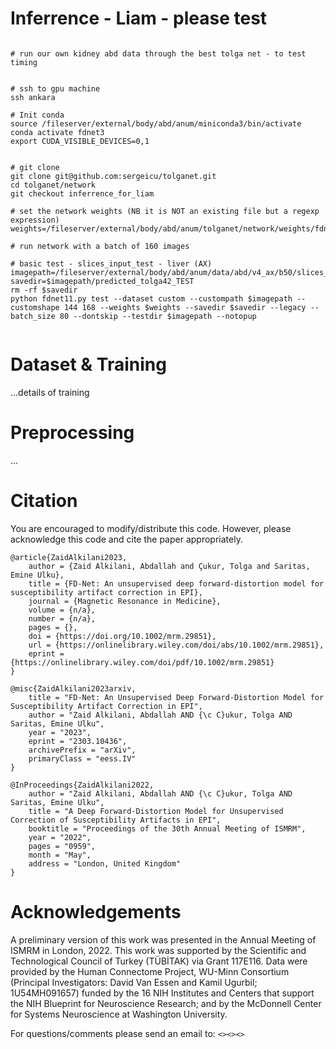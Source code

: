 
# Inferrence - Liam - please test 
```

# run our own kidney abd data through the best tolga net - to test timing 


# ssh to gpu machine 
ssh ankara 

# Init conda  
source /fileserver/external/body/abd/anum/miniconda3/bin/activate
conda activate fdnet3
export CUDA_VISIBLE_DEVICES=0,1


# git clone 
git clone git@github.com:sergeicu/tolganet.git
cd tolganet/network
git checkout inferrence_for_liam

# set the network weights (NB it is NOT an existing file but a regexp expression)
weights=/fileserver/external/body/abd/anum/tolganet/network/weights/fdnet_weights_42_subjects

# run network with a batch of 160 images 

# basic test - slices_input_test - liver (AX)
imagepath=/fileserver/external/body/abd/anum/data/abd/v4_ax/b50/slices_input_test_rotated_MANY/
savedir=$imagepath/predicted_tolga42_TEST
rm -rf $savedir
python fdnet11.py test --dataset custom --custompath $imagepath --customshape 144 168 --weights $weights --savedir $savedir --legacy --batch_size 80 --dontskip --testdir $imagepath --notopup 


```



# Dataset & Training 
...details of training 

# Preprocessing
...


# Citation
You are encouraged to modify/distribute this code. However, please acknowledge this code and cite the paper appropriately.

```
@article{ZaidAlkilani2023,
	author = {Zaid Alkilani, Abdallah and Çukur, Tolga and Saritas, Emine Ulku},
	title = {FD-Net: An unsupervised deep forward-distortion model for susceptibility artifact correction in EPI},
	journal = {Magnetic Resonance in Medicine},
	volume = {n/a},
	number = {n/a},
	pages = {},
	doi = {https://doi.org/10.1002/mrm.29851},
	url = {https://onlinelibrary.wiley.com/doi/abs/10.1002/mrm.29851},
	eprint = {https://onlinelibrary.wiley.com/doi/pdf/10.1002/mrm.29851}
}

@misc{ZaidAlkilani2023arxiv,
	title = "FD-Net: An Unsupervised Deep Forward-Distortion Model for Susceptibility Artifact Correction in EPI", 
	author = "Zaid Alkilani, Abdallah AND {\c C}ukur, Tolga AND Saritas, Emine Ulku",
	year = "2023",
  	eprint = "2303.10436",
  	archivePrefix = "arXiv",
  	primaryClass = "eess.IV"
}

@InProceedings{ZaidAlkilani2022,
  	author = "Zaid Alkilani, Abdallah AND {\c C}ukur, Tolga AND Saritas, Emine Ulku",
	title = "A Deep Forward-Distortion Model for Unsupervised Correction of Susceptibility Artifacts in EPI",
	booktitle = "Proceedings of the 30th Annual Meeting of ISMRM",
	year = "2022",
	pages = "0959",
 	month = "May",
	address = "London, United Kingdom"
}

```

# Acknowledgements
A preliminary version of this work was presented in the Annual Meeting of ISMRM in London, 2022. This work was supported by the Scientific and Technological Council of Turkey (TÜBİTAK) via Grant 117E116. Data were provided by the Human Connectome Project, WU-Minn Consortium (Principal Investigators: David Van Essen and Kamil Ugurbil; 1U54MH091657) funded by the 16 NIH Institutes and Centers that support the NIH Blueprint for Neuroscience Research; and by the McDonnell Center for Systems Neuroscience at Washington University.

For questions/comments please send an email to: `<><><>`
